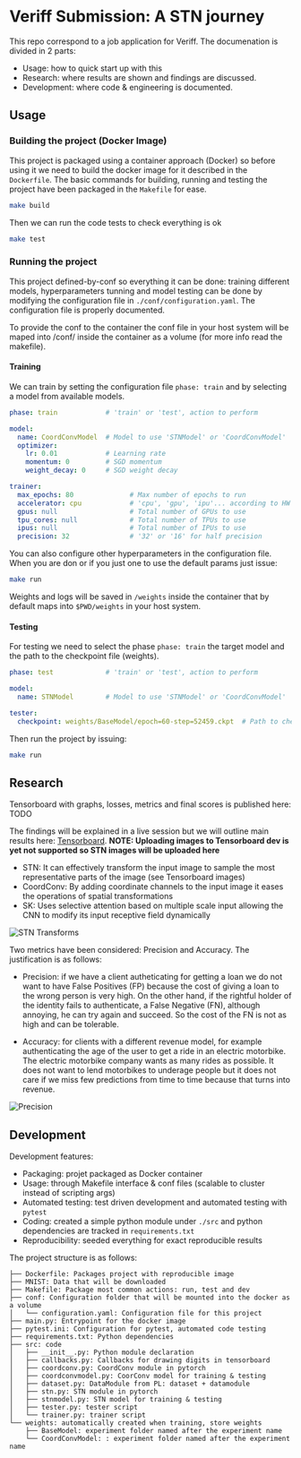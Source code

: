 # Veriff Submission: A STN journey

This repo correspond to a job application for Veriff. The documenation is divided in 2 parts:

* Usage: how to quick start up with this
* Research: where results are shown and findings are discussed.
* Development: where code & engineering is documented.

## Usage

### Building the project (Docker Image)
This project is packaged using a container approach (Docker) so before using it we need to build the docker image for it described in the `Dockerfile`. The basic commands for building, running and testing the project have been packaged in the `Makefile` for ease.

```bash
make build
```

Then we can run the code tests to check everything is ok

```bash
make test
```

### Running the project

This project defined-by-conf so everything it can be done: training different models, hyperparameters tunning and model testing can be done by modifying the configuration file in `./conf/configuration.yaml`. The configuration file is properly documented.

To provide the conf to the container the conf file in your host system will be maped into /conf/ inside the container as a volume (for more info read the makefile).

#### Training

We can train by setting the configuration file `phase: train` and by selecting a model from available models. 

```yaml
phase: train            # 'train' or 'test', action to perform

model:
  name: CoordConvModel  # Model to use 'STNModel' or 'CoordConvModel'
  optimizer:
    lr: 0.01            # Learning rate
    momentum: 0         # SGD momentum
    weight_decay: 0     # SGD weight decay

trainer:
  max_epochs: 80              # Max number of epochs to run
  accelerator: cpu            # 'cpu', 'gpu', 'ipu'... according to HW
  gpus: null                  # Total number of GPUs to use
  tpu_cores: null             # Total number of TPUs to use
  ipus: null                  # Total number of IPUs to use
  precision: 32               # '32' or '16' for half precision
```

You can also configure other hyperparameters in the configuration file. When you are don or if you just one to use the default params just issue:

```bash
make run
```

Weights and logs will be saved in `/weights` inside the container that by default maps into `$PWD/weights` in your host system.

#### Testing

For testing we need to select the phase `phase: train` the target model and the path to the checkpoint file (weights).

```yaml
phase: test             # 'train' or 'test', action to perform

model:
  name: STNModel        # Model to use 'STNModel' or 'CoordConvModel'

tester:
  checkpoint: weights/BaseModel/epoch=60-step=52459.ckpt  # Path to checkpoint

```

Then run the project by issuing:

```bash
make run
```

## Research

Tensorboard with graphs, losses, metrics and final scores is published here: TODO

The findings will be explained in a live session but we will outline main results here: [Tensorboard](https://tensorboard.dev/experiment/sNygezqtRc6tornRzFeApg/). **NOTE: Uploading images to Tensorboard dev is yet not supported so STN images will be uploaded here**

* STN: It can effectively transform the input image to sample the most representative parts of the image (see Tensorboard images)
* CoordConv: By adding coordinate channels to the input image it eases the operations of spatial transformations
* SK: Uses selective attention based on multiple scale input allowing the CNN to modify its input receptive field dynamically 

![STN Transforms](https://user-images.githubusercontent.com/6736158/146327856-eef91d2f-30ff-4f67-9436-5d07ea7c096a.png)

Two metrics have been considered: Precision and Accuracy. The justification is as follows:

* Precision: if we have a client autheticating for getting a loan we do not want to have False Positives (FP) because the cost of giving a loan to the wrong person is very high. On the other hand, if the rightful holder of the identity fails to authenticate, a False Negative (FN), although annoying, he can try again and succeed. So the cost of the FN is not as high and can be tolerable.

* Accuracy: for clients with a different revenue model, for example authenticating the age of the user to get a ride in an electric motorbike. The electric motorbike company wants as many rides as possible. It does not want to lend motorbikes to underage people but it does not care if we miss few predictions from time to time because that turns into revenue.

![Precision](https://user-images.githubusercontent.com/6736158/146328354-4ea88035-8611-44e9-85ea-bb779fc32520.png)


## Development

Development features:

* Packaging: projet packaged as Docker container
* Usage: through Makefile interface & conf files (scalable to cluster instead of scripting args)
* Automated testing: test driven development and automated testing with `pytest`
* Coding: created a simple python module under `./src` and python dependencies are tracked in `requirements.txt`
* Reproducibility: seeded everything for exact reproducible results

The project structure is as follows:

```
├── Dockerfile: Packages project with reproducible image
├── MNIST: Data that will be downloaded
├── Makefile: Package most common actions: run, test and dev
├── conf: Configuration folder that will be mounted into the docker as a volume
│   └── configuration.yaml: Configuration file for this project
├── main.py: Entrypoint for the docker image
├── pytest.ini: Configuration for pytest, automated code testing
├── requirements.txt: Python dependencies
├── src: code
│   ├── __init__.py: Python module declaration
│   ├── callbacks.py: Callbacks for drawing digits in tensorboard
│   ├── coordconv.py: CoordConv module in pytorch
│   ├── coordconvmodel.py: CoorConv model for training & testing
│   ├── dataset.py: DataModule from PL: dataset + datamodule
│   ├── stn.py: STN module in pytorch
│   ├── stnmodel.py: STN model for training & testing
│   ├── tester.py: tester script
│   └── trainer.py: trainer script
└── weights: automatically created when training, store weights
    ├── BaseModel: experiment folder named after the experiment name
    └── CoordConvModel: : experiment folder named after the experiment name
```



